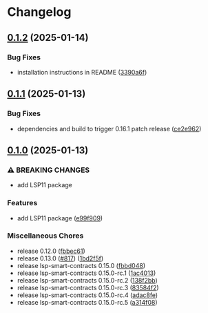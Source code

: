 # Changelog

## [0.1.2](https://github.com/lukso-network/lsp-smart-contracts/compare/lsp11-contracts-v0.1.1...lsp11-contracts-v0.1.2) (2025-01-14)


### Bug Fixes

* installation instructions in README ([3390a6f](https://github.com/lukso-network/lsp-smart-contracts/commit/3390a6fe659efecb0c6c12e88263c1996d714fae))

## [0.1.1](https://github.com/lukso-network/lsp-smart-contracts/compare/lsp11-contracts-v0.1.0...lsp11-contracts-v0.1.1) (2025-01-13)


### Bug Fixes

* dependencies and build to trigger 0.16.1 patch release ([ce2e962](https://github.com/lukso-network/lsp-smart-contracts/commit/ce2e962741f8e18cabd15f786fffd2229ff41ab0))

## [0.1.0](https://github.com/lukso-network/lsp-smart-contracts/compare/lsp11-contracts-v0.1.0...lsp11-contracts-v0.1.0) (2025-01-13)


### ⚠ BREAKING CHANGES

* add LSP11 package

### Features

* add LSP11 package ([e99f909](https://github.com/lukso-network/lsp-smart-contracts/commit/e99f90980dd814c3f39a431ae8955fd9d7a8a765))


### Miscellaneous Chores

* release 0.12.0 ([fbbec61](https://github.com/lukso-network/lsp-smart-contracts/commit/fbbec6199c6351721acedb35110fc1cc7bbb65ad))
* release 0.13.0 ([#817](https://github.com/lukso-network/lsp-smart-contracts/issues/817)) ([1bd2f5f](https://github.com/lukso-network/lsp-smart-contracts/commit/1bd2f5f699ecdbef857527cdac50df50dc051002))
* release lsp-smart-contracts 0.15.0 ([fbbd048](https://github.com/lukso-network/lsp-smart-contracts/commit/fbbd0484aa8208fec06d639e44d864c66650edbd))
* release lsp-smart-contracts 0.15.0-rc.1 ([1ac4013](https://github.com/lukso-network/lsp-smart-contracts/commit/1ac4013b943d0d316005511e3c70cb2751864de7))
* release lsp-smart-contracts 0.15.0-rc.2 ([138f2bb](https://github.com/lukso-network/lsp-smart-contracts/commit/138f2bb132bd98d600f3bd408acf8eca3b978402))
* release lsp-smart-contracts 0.15.0-rc.3 ([83584f2](https://github.com/lukso-network/lsp-smart-contracts/commit/83584f2b62e1b317ca3687adff85e53ce0b90f42))
* release lsp-smart-contracts 0.15.0-rc.4 ([adac8fe](https://github.com/lukso-network/lsp-smart-contracts/commit/adac8fe1df9b962dbb648d40c5c70de561fe7f88))
* release lsp-smart-contracts 0.15.0-rc.5 ([a314f08](https://github.com/lukso-network/lsp-smart-contracts/commit/a314f08fbabf7b166aca4d2212a69ae444405155))
